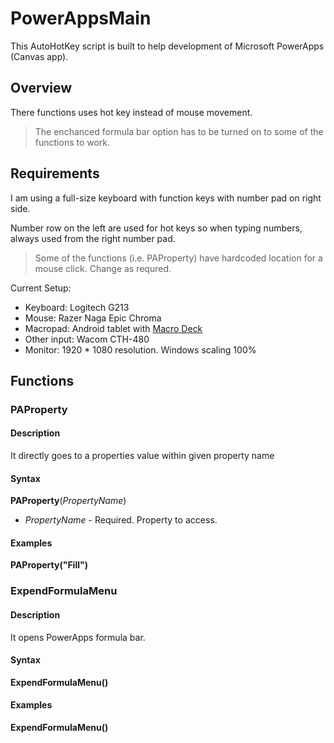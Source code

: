 # PowerAppsMain

This AutoHotKey script is built to help development of Microsoft PowerApps (Canvas app).

## Overview

There functions uses hot key instead of mouse movement.

> The enchanced formula bar option has to be turned on to some of the functions to work.

## Requirements

I am using a full-size keyboard with function keys with number pad on right side.

Number row on the left are used for hot keys so when typing numbers, always used from the right number pad.

> Some of the functions (i.e. PAProperty) have hardcoded location for a mouse click. Change as requred.

Current Setup:
- Keyboard: Logitech G213
- Mouse: Razer Naga Epic Chroma
- Macropad: Android tablet with [Macro Deck](https://www.macrodeck.org/)
- Other input: Wacom CTH-480
- Monitor: 1920 * 1080 resolution. Windows scaling 100%

## Functions

### PAProperty

#### Description

It directly goes to a properties value within given property name

#### Syntax

**PAProperty**(*PropertyName*)

* *PropertyName* - Required.  Property to access.


#### Examples

**PAProperty("Fill")**

### ExpendFormulaMenu

#### Description

It opens PowerApps formula bar.

#### Syntax

**ExpendFormulaMenu()**

#### Examples

**ExpendFormulaMenu()**